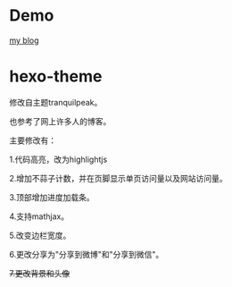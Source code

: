 # Demo
[my blog](http://blog.unicornt.ml)

# hexo-theme
修改自主题tranquilpeak。

也参考了网上许多人的博客。

主要修改有：

1.代码高亮，改为highlightjs

2.增加不蒜子计数，并在页脚显示单页访问量以及网站访问量。

3.顶部增加进度加载条。

4.支持mathjax。

5.改变边栏宽度。

6.更改分享为"分享到微博"和"分享到微信"。

~~7.更改背景和头像~~

